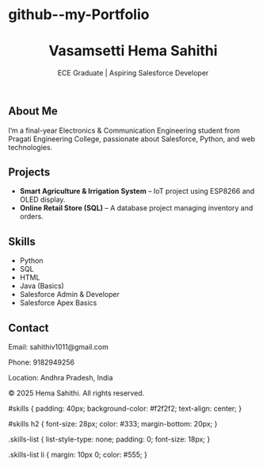 # github--my-Portfolio
<!DOCTYPE html>
<html lang="en">
<head>
  <meta charset="UTF-8" />
  <meta name="viewport" content="width=device-width, initial-scale=1.0"/>
  <title>Hema Sahithi | Portfolio</title>
  <link rel="stylesheet" href="style.css" />
</head>
<body>
  <header>
    <h1>Vasamsetti Hema Sahithi</h1>
    <p>ECE Graduate | Aspiring Salesforce Developer</p>
  </header>

  <section id="about">
    <h2>About Me</h2>
    <p>I’m a final-year Electronics & Communication Engineering student from Pragati Engineering College, passionate about Salesforce, Python, and web technologies.</p>
  </section>

  <section id="projects">
    <h2>Projects</h2>
    <ul>
      <li><strong>Smart Agriculture & Irrigation System</strong> – IoT project using ESP8266 and OLED display.</li>
      <li><strong>Online Retail Store (SQL)</strong> – A database project managing inventory and orders.</li>
    </ul>
  </section>

  <section id="skills">
    <h2>Skills</h2>
    <ul class="skills-list">
      <li> Python</li>
      <li> SQL</li>
      <li> HTML</li>
      <li> Java (Basics)</li>
      <li> Salesforce Admin & Developer</li>
      <li> Salesforce Apex Basics</li>
    </ul>
  </section>

  <section id="contact">
    <h2>Contact</h2>
    <p>Email: sahithiv1011@gmail.com</p>
    <p>Phone: 9182949256</p>
    <p>Location: Andhra Pradesh, India</p>
  </section>

  <footer>
    <p>© 2025 Hema Sahithi. All rights reserved.</p>
  </footer>
</body>
</html>
#skills {
  padding: 40px;
  background-color: #f2f2f2;
  text-align: center;
}

#skills h2 {
  font-size: 28px;
  color: #333;
  margin-bottom: 20px;
}

.skills-list {
  list-style-type: none;
  padding: 0;
  font-size: 18px;
}

.skills-list li {
  margin: 10px 0;
  color: #555;
}
